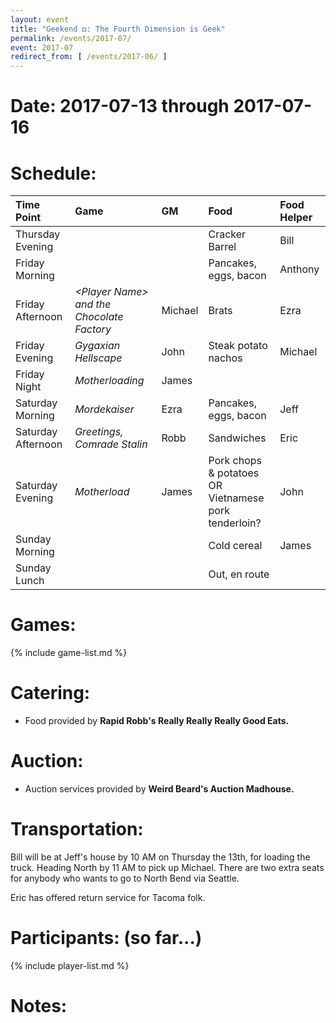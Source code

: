 ```yaml
---
layout: event
title: "Geekend ⚃: The Fourth Dimension is Geek"
permalink: /events/2017-07/
event: 2017-07
redirect_from: [ /events/2017-06/ ]
---
```

# Date: 2017-07-13 through 2017-07-16

# Schedule:

| Time Point         | Game                                            | GM      | Food                      | Food Helper |
|:-------------------|:------------------------------------------------|:--------|:--------------------------|:------------|
| Thursday Evening   |                                                 |         | Cracker Barrel            | Bill        |
| Friday Morning     |                                                 |         | Pancakes, eggs, bacon     | Anthony     |
| Friday Afternoon   | *&lt;Player Name&gt; and the Chocolate Factory* | Michael | Brats                     | Ezra        |
| Friday Evening     | *Gygaxian Hellscape*                            | John    | Steak potato nachos       | Michael     |
| Friday Night       | *Motherloading*                                 | James   |                           |             |
| Saturday Morning   | *Mordekaiser*                                   | Ezra    | Pancakes, eggs, bacon     | Jeff        |
| Saturday Afternoon | *Greetings, Comrade Stalin*                     | Robb    | Sandwiches                | Eric        |
| Saturday Evening   | *Motherload*                                    | James   | Pork chops & potatoes OR<br /> Vietnamese pork tenderloin?    | John        |
| Sunday Morning     |                                                 |         | Cold cereal               | James       |
| Sunday Lunch       |                                                 |         | Out, en route             |             |

# Games:
{% include game-list.md %}

# Catering:
- Food provided by **Rapid Robb's Really Really Really Good Eats.**

# Auction:
- Auction services provided by **Weird Beard's Auction Madhouse.**

# Transportation:
Bill will be at Jeff's house by 10 AM on Thursday the 13th, for loading the truck.  Heading North by 11 AM to pick up Michael.  There are two extra seats for anybody who wants to go to North Bend via Seattle.

Eric has offered return service for Tacoma folk.

# Participants: (so far...)
{% include player-list.md %}

# Notes: 

